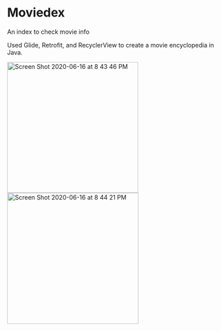 # Moviedex
An index to check movie info

Used Glide, Retrofit, and RecyclerView to create a movie encyclopedia in Java.

<img width="304" alt="Screen Shot 2020-06-16 at 8 43 46 PM" src="https://user-images.githubusercontent.com/58568596/84842217-8f66cb80-b012-11ea-8849-92fa4affe127.png"><img width="305" alt="Screen Shot 2020-06-16 at 8 44 21 PM" src="https://user-images.githubusercontent.com/58568596/84842248-9beb2400-b012-11ea-9be0-d21b51a4f3a6.png">
